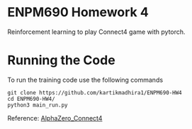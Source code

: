 # ENPM690 Homework 4
Reinforcement learning to play Connect4 game with pytorch.

# Running the Code
To run the training code use the following commands
```
git clone https://github.com/kartikmadhira1/ENPM690-HW4
cd ENPM690-HW4/
python3 main_run.py
```

Reference:
[AlphaZero_Connect4](https://github.com/plkmo/AlphaZero_Connect4)
